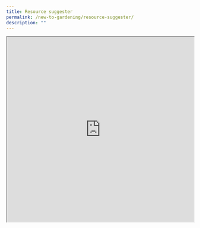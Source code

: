 ```yaml
---
title: Resource suggester
permalink: /new-to-gardening/resource-suggester/
description: ""
---
```

<iframe style="width:100%;height:500px" src="https://form.gov.sg/64afb606d9df8c00113ddcbe"></iframe>